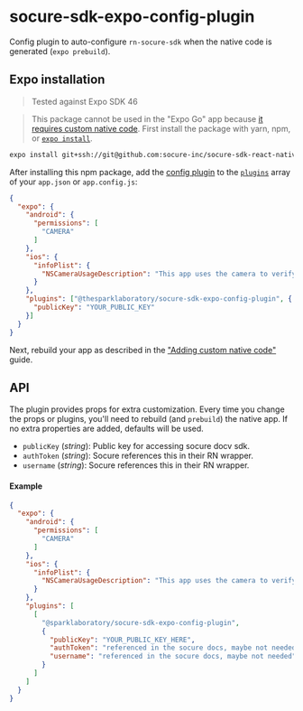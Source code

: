 # socure-sdk-expo-config-plugin

Config plugin to auto-configure `rn-socure-sdk` when the native code is generated (`expo prebuild`).

## Expo installation

> Tested against Expo SDK 46

> This package cannot be used in the "Expo Go" app because [it requires custom native code](https://docs.expo.io/workflow/customizing/).
> First install the package with yarn, npm, or [`expo install`](https://docs.expo.io/workflow/expo-cli/#expo-install).

```sh
expo install git+ssh://git@github.com:socure-inc/socure-sdk-react-native.git @sparklaboratory/socure-sdk-expo-config-plugin
```

After installing this npm package, add the [config plugin](https://docs.expo.io/guides/config-plugins/) to the [`plugins`](https://docs.expo.io/versions/latest/config/app/#plugins) array of your `app.json` or `app.config.js`:

```json
{
  "expo": {
    "android": {
      "permissions": [
        "CAMERA"
      ]
    },
    "ios": {
      "infoPlist": {
        "NSCameraUsageDescription": "This app uses the camera to verify your identity."
      }
    },
    "plugins": ["@thesparklaboratory/socure-sdk-expo-config-plugin", {
      "publicKey": "YOUR_PUBLIC_KEY"
    }]
  }
}
```

Next, rebuild your app as described in the ["Adding custom native code"](https://docs.expo.io/workflow/customizing/) guide.

## API

The plugin provides props for extra customization. Every time you change the props or plugins, you'll need to rebuild (and `prebuild`) the native app. If no extra properties are added, defaults will be used.

- `publicKey` (_string_): Public key for accessing socure docv sdk.
- `authToken` (_string_): Socure references this in their RN wrapper.
- `username` (_string_): Socure references this in their RN wrapper.

#### Example

```json
{
  "expo": {
    "android": {
      "permissions": [
        "CAMERA"
      ]
    },
    "ios": {
      "infoPlist": {
        "NSCameraUsageDescription": "This app uses the camera to verify your identity."
      }
    },
    "plugins": [
      [
        "@sparklaboratory/socure-sdk-expo-config-plugin",
        {
          "publicKey": "YOUR_PUBLIC_KEY_HERE",
          "authToken": "referenced in the socure docs, maybe not needed",
          "username": "referenced in the socure docs, maybe not needed",
        }
      ]
    ]
  }
}
```
